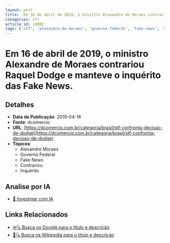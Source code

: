 ```yaml
---
layout: post
title:  Em 16 de abril de 2019, o ministro Alexandre de Moraes contrariou Raquel Dodge e manteve o inquérito das Fake News.
categories: stf
article_id: id002
tags: ['stf', 'alexandre-de-moraes', 'governo-federal', 'fake-news', 'contrariou', 'inquerito']
---
```


# Em 16 de abril de 2019, o ministro Alexandre de Moraes contrariou Raquel Dodge e manteve o inquérito das Fake News.

## Detalhes
- **Data de Publicação**: 2019-04-16
- **Fonte**: dcomercio
- **URL**: [https://dcomercio.com.br/categoria/brasil/stf-confronta-decisao-de-dodge](https://dcomercio.com.br/categoria/brasil/stf-confronta-decisao-de-dodge)
- **Tópicos**:
  - Alexandre Moraes
  - Governo Federal
  - Fake News
  - Contrariou
  - Inquérito

## Analise por IA
- [🤖 Investigar com IA](https://www.perplexity.ai/search?q=%22not%C3%ADcia%20artigo%20Brasil%22%20Em%2016%20de%20abril%20de%202019%2C%20o%20ministro%20Alexandre%20de%20Moraes%20contrariou%20Raquel%20Dodge%20e%20manteve%20o%20inqu%C3%A9rito%20das%20Fake%20News.%20dcomercio%202019-04-16)

## Links Relacionados
- [🌐🔍 Busca no Google para o título e descrição](https://www.google.com/search?q=%22not%C3%ADcia%20artigo%20Brasil%22%20Em%2016%20de%20abril%20de%202019%2C%20o%20ministro%20Alexandre%20de%20Moraes%20contrariou%20Raquel%20Dodge%20e%20manteve%20o%20inqu%C3%A9rito%20das%20Fake%20News.%20dcomercio%202019-04-16)
- [📖🔍 Busca na Wikipedia para o título e descrição](https://pt.wikipedia.org/w/index.php?search=%22not%C3%ADcia%20artigo%20Brasil%22%20Em%2016%20de%20abril%20de%202019%2C%20o%20ministro%20Alexandre%20de%20Moraes%20contrariou%20Raquel%20Dodge%20e%20manteve%20o%20inqu%C3%A9rito%20das%20Fake%20News.%20dcomercio%202019-04-16)

